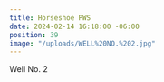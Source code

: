 ```yaml
---
title: Horseshoe PWS
date: 2024-02-14 16:18:00 -06:00
position: 39
image: "/uploads/WELL%20NO.%202.jpg"
---
```


Well No. 2